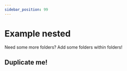```yaml
---
sidebar_position: 99
---
```


# Example nested

Need some more folders? Add some folders within folders!

## Duplicate me!

